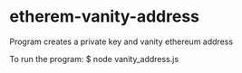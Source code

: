 # etherem-vanity-address
Program creates a private key and vanity ethereum address

To run the program:
$ node vanity_address.js
